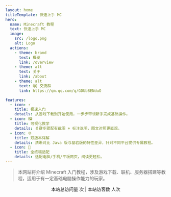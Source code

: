 ```yaml
---
layout: home
titleTemplate: 快速上手 MC
hero:
  name: Minecraft 教程
  text: 快速上手 MC
  image:
    src: /logo.png
    alt: Logo
  actions:
    - theme: brand
      text: 概览
      link: /overview
    - theme: alt
      text: 关于
      link: /about
    - theme: alt
      text: QQ 交流群
      link: https://qm.qq.com/q/GDUbBENduO

features:
  - icon: ⚡
    title: 极速入门
    details: 从游戏下载到开始使用，一步步带领新手完成基础操作。
  - icon: 🖼️
    title: 可视化教学
    details: 关键步骤配有截图 + 标注说明，图文对照更直观。
  - icon: 🌐
    title: 双版本详解
    details: 清晰对比 Java 版与基岩版的特性差异，针对不同平台提供专属教程。
  - icon: 📱
    title: 全终端适配
    details: 适配电脑/手机/平板网页，阅读更轻松。
---
```


<HomeUnderline />

> 本网站将介绍 Minecraft 入门教程，涉及游戏下载、联机、服务器搭建等教程，适用于有一定基础电脑操作能力的玩家。

<div align="center">
本站总访问量 <span id="busuanzi_value_site_pv" /> 次 | 本站访客数 <span id="busuanzi_value_site_uv" /> 人次
</div>